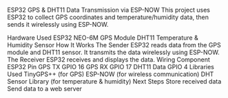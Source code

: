 ESP32 GPS & DHT11 Data Transmission via ESP-NOW
This project uses ESP32 to collect GPS coordinates and temperature/humidity data, then sends it wirelessly using ESP-NOW.

Hardware Used
ESP32
NEO-6M GPS Module
DHT11 Temperature & Humidity Sensor
How It Works
The Sender ESP32 reads data from the GPS module and DHT11 sensor.
It transmits the data wirelessly using ESP-NOW.
The Receiver ESP32 receives and displays the data.
Wiring
Component	ESP32 Pin
GPS TX	GPIO 16
GPS RX	GPIO 17
DHT11 Data	GPIO 4
Libraries Used
TinyGPS++ (for GPS)
ESP-NOW (for wireless communication)
DHT Sensor Library (for temperature & humidity)
Next Steps
Store received data
Send data to a web server
